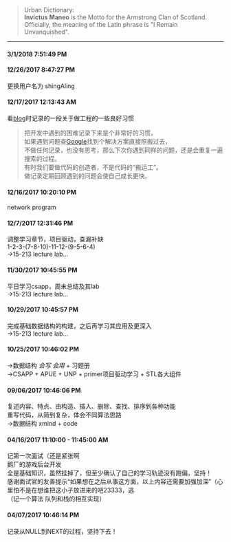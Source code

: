 >Urban Dictionary:  
>**Invictus Maneo** is the Motto for the Armstrong Clan of Scotland.  
>Officially, the meaning of the Latin phrase is "I Remain Unvanquished".  

---

#### 3/1/2018 7:51:49 PM ####


#### 12/26/2017 8:47:27 PM ####
更换用户名为 shingAling  

#### 12/17/2017 12:13:43 AM ####
看[blog](http://lifeofzjs.com/blog/2015/05/16/how-to-write-a-server/ "how-to-write-a-server")时记录的一段关于做工程的一些良好习惯  
>把开发中遇到的困难记录下来是个非常好的习惯，  
>如果遇到问题查[Google](http://google.com/ "Google")找到个解决方案直接照搬过去，  
>不做任何记录，也没有思考，那么下次你遇到同样的问题，还是会重复一遍搜索的过程。  
>有时我们要做代码的创造者，不是代码的“搬运工”。  
>做记录定期回顾遇到的问题会使自己成长更快。  

#### 12/16/2017 10:20:10 PM ####
network program  

#### 12/7/2017 12:31:46 PM ####
调整学习章节，项目驱动，查漏补缺  
1-2-3-(7-8-10)-11-12-(9-5-6-4)  
->15-213 lecture lab...  

#### 11/30/2017 10:45:55 PM ####
平日学习csapp，周末总结及其lab  
->15-213 lecture lab...  

#### 10/29/2017 10:45:57 PM ####
完成基础数据结构的构建，之后再学习其应用及更深入  
->15-213 lecture lab...  

#### 10/25/2017 10:46:02 PM ####
->数据结构 *会写* *会用* + 习题册  
->CSAPP + APUE + UNP + primer项目驱动学习 + STL各大组件  

#### 09/06/2017 10:46:06 PM ####  
复述内容、特点、由构造、插入、删除、查找、排序到各种功能  
重写代码，从简到复杂，体会不同算法思路  
->数据结构 xmind + code  

#### 04/16/2017 11:10:00 - 11:45:00 AM ####
记第一次面试（还是紧张啊  
鹅厂的游戏后台开发  
全是基础知识，虽然挂掉了，但至少确认了自己的学习轨迹没有跑偏，坚持！  
感谢面试官的友善提示“如果想在之后从事这方面，以上内容还需要加强加深”（心里怕不是在想谁把这小子放进来的吧23333，逃  
（记一个算法 队列和栈的相互实现）  

#### 04/07/2017 10:46:14 PM ####
记录从NULL到NEXT的过程，坚持下去！  